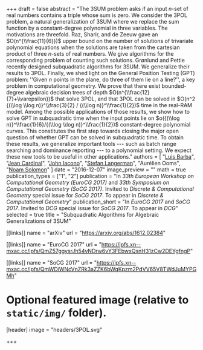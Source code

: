 +++
draft = false
abstract = "The 3SUM problem asks if an input $n$-set of real numbers contains a triple whose sum is zero. We consider the 3POL problem, a natural generalization of 3SUM where we replace the sum function by a constant-degree polynomial in three variables. The motivations are threefold. Raz, Sharir, and de Zeeuw gave an $O(n^{\\frac{11}{6}})$ upper bound on the number of solutions of trivariate polynomial equations when the solutions are taken from the cartesian product of three $n$-sets of real numbers. We give algorithms for the corresponding problem of counting such solutions. Grønlund and Pettie recently designed subquadratic algorithms for 3SUM. We generalize their results to 3POL. Finally, we shed light on the General Position Testing (GPT) problem: ''Given $n$ points in the plane, do three of them lie on a line?'', a key problem in computational geometry. We prove that there exist bounded-degree algebraic decision trees of depth $O(n^{\\frac{12}{7}+\\varepsilon})$ that solve 3POL, and that 3POL can be solved in $O(n^2 {(\\log \\log n)}^\\frac{3}{2} / {(\\log n)}^\\frac{1}{2})$ time in the real-RAM model. Among the possible applications of those results, we show how to solve GPT in subquadratic time when the input points lie on $o({(\\log n)}^\\frac{1}{6}/{(\\log \\log n)}^\\frac{1}{2})$ constant-degree polynomial curves. This constitutes the first step towards closing the major open question of whether GPT can be solved in subquadratic time. To obtain these results, we generalize important tools --- such as batch range searching and dominance reporting --- to a polynomial setting. We expect these new tools to be useful in other applications."
authors = [
"[Luis Barba](http://cglab.ca/~lfbarba)",
"[Jean Cardinal](http://homepages.ulb.ac.be/~jcardin)",
"[John Iacono](http://johniacono.com)",
"[Stefan Langerman](http://cgm.cs.mcgill.ca/~sl)",
"Aurélien Ooms",
"[Noam Solomon](https://sites.google.com/site/noamsolomonswebpage)"
]
date = "2016-12-07"
image_preview = ""
math = true
publication_types = ["1", "2"]
publication = "In *33th European Workshop on Computational Geometry (EuroCG 2017)* and *33th Symposium on Computational Geometry (SoCG 2017)*. Invited to *Discrete & Computational Geometry* special issue for *SoCG 2017*. To appear in *Discrete & Computational Geometry*"
publication_short = "In *EuroCG 2017* and *SoCG 2017*. Invited to *DCG* special issue for *SoCG 2017*. To appear in *DCG*"
selected = true
title = "Subquadratic Algorithms for Algebraic Generalizations of 3SUM"

[[links]]
name = "arXiv"
url = "https://arxiv.org/abs/1612.02384"

[[links]]
name = "EuroCG 2017"
url = "https://ipfs.xn--mxac.cc/ipfs/QmZ57ggysrJh54vNDrw6vY3FEbwxQsnH31zCw2DEYgfngP"

[[links]]
name = "SoCG 2017"
url = "https://ipfs.xn--mxac.cc/ipfs/QmWDiWNcVnZRk3aZZK6bWqKpzm2PdVV65V8TWdJuMYPGMh"

# Optional featured image (relative to `static/img/` folder).
[header]
image = "headers/3POL.svg"

+++

<!--More detail can easily be written here using *Markdown* and $\\rm \\LaTeX$ math code.-->

